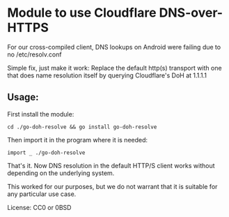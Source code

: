 # Module to use Cloudflare DNS-over-HTTPS

For our cross-compiled client, DNS lookups on Android were failing due to no /etc/resolv.conf

Simple fix, just make it work: Replace the default http(s) transport with one that does name resolution itself by querying Cloudflare's DoH at 1.1.1.1

## Usage:

First install the module:

    cd ./go-doh-resolve && go install go-doh-resolve

Then import it in the program where it is needed:

    import _ ./go-doh-resolve

That's it. Now DNS resolution in the default HTTP/S client works without depending on the underlying system.

This worked for our purposes, but we do not warrant that it is suitable for any particular use case.

License: CC0 or 0BSD
